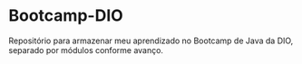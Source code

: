 # Bootcamp-DIO 
Repositório para armazenar meu aprendizado no Bootcamp de Java da DIO, separado por módulos conforme avanço.
